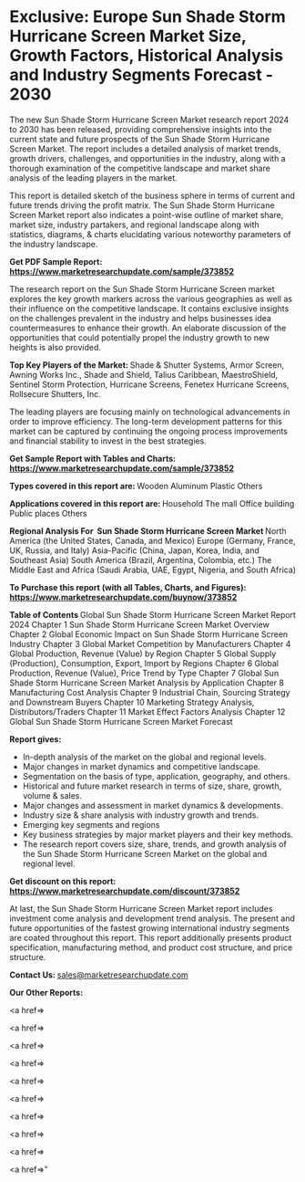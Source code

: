 # Exclusive: Europe Sun Shade Storm Hurricane Screen Market Size, Growth Factors, Historical Analysis and Industry Segments Forecast - 2030

The new Sun Shade Storm Hurricane Screen Market research report 2024 to 2030 has been released, providing comprehensive insights into the current state and future prospects of the Sun Shade Storm Hurricane Screen Market. The report includes a detailed analysis of market trends, growth drivers, challenges, and opportunities in the industry, along with a thorough examination of the competitive landscape and market share analysis of the leading players in the market.

This report is detailed sketch of the business sphere in terms of current and future trends driving the profit matrix. The Sun Shade Storm Hurricane Screen Market report also indicates a point-wise outline of market share, market size, industry partakers, and regional landscape along with statistics, diagrams, &amp; charts elucidating various noteworthy parameters of the industry landscape.

<strong><b>Get PDF Sample Report: <a href=https://www.marketresearchupdate.com/sample/373852>https://www.marketresearchupdate.com/sample/373852</a></b></strong>

The research report on the Sun Shade Storm Hurricane Screen market explores the key growth markers across the various geographies as well as their influence on the competitive landscape. It contains exclusive insights on the challenges prevalent in the industry and helps businesses idea countermeasures to enhance their growth. An elaborate discussion of the opportunities that could potentially propel the industry growth to new heights is also provided.

<strong><b>Top Key Players of the Market:
</b></strong>Shade & Shutter Systems, Armor Screen, Awning Works Inc., Shade and Shield, Talius Caribbean, MaestroShield, Sentinel Storm Protection, Hurricane Screens, Fenetex Hurricane Screens, Rollsecure Shutters, Inc.<strong><b>
</b></strong>

The leading players are focusing mainly on technological advancements in order to improve efficiency. The long-term development patterns for this market can be captured by continuing the ongoing process improvements and financial stability to invest in the best strategies.

<strong><b>Get Sample Report with Tables and Charts: <a href=https://www.marketresearchupdate.com/sample/373852>https://www.marketresearchupdate.com/sample/373852</a></b></strong>

<strong><b>Types covered in this report are:
</b></strong>Wooden
Aluminum
Plastic
Others<strong><b>
</b></strong>

<strong><b>Applications covered in this report are:
</b></strong>Household
The mall
Office building
Public places
Others<strong><b>
</b></strong>

<strong><b>Regional Analysis For  Sun Shade Storm Hurricane Screen Market</b></strong><strong><b>
</b></strong>North America (the United States, Canada, and Mexico)
Europe (Germany, France, UK, Russia, and Italy)
Asia-Pacific (China, Japan, Korea, India, and Southeast Asia)
South America (Brazil, Argentina, Colombia, etc.)
The Middle East and Africa (Saudi Arabia, UAE, Egypt, Nigeria, and South Africa)

<strong><b>To Purchase this report (with all Tables, Charts, and Figures): <a href=https://www.marketresearchupdate.com/buynow/373852>https://www.marketresearchupdate.com/buynow/373852</a></b></strong>

<strong><b>Table of Contents</b></strong><strong><b>
</b></strong>Global Sun Shade Storm Hurricane Screen Market Report 2024
Chapter 1 Sun Shade Storm Hurricane Screen Market Overview
Chapter 2 Global Economic Impact on Sun Shade Storm Hurricane Screen Industry
Chapter 3 Global Market Competition by Manufacturers
Chapter 4 Global Production, Revenue (Value) by Region
Chapter 5 Global Supply (Production), Consumption, Export, Import by Regions
Chapter 6 Global Production, Revenue (Value), Price Trend by Type
Chapter 7 Global Sun Shade Storm Hurricane Screen Market Analysis by Application
Chapter 8 Manufacturing Cost Analysis
Chapter 9 Industrial Chain, Sourcing Strategy and Downstream Buyers
Chapter 10 Marketing Strategy Analysis, Distributors/Traders
Chapter 11 Market Effect Factors Analysis
Chapter 12 Global Sun Shade Storm Hurricane Screen Market Forecast

<strong><b>Report gives:</b></strong>

- In-depth analysis of the market on the global and regional levels.
- Major changes in market dynamics and competitive landscape.
- Segmentation on the basis of type, application, geography, and others.
- Historical and future market research in terms of size, share, growth, volume &amp; sales.
- Major changes and assessment in market dynamics &amp; developments.
- Industry size &amp; share analysis with industry growth and trends.
- Emerging key segments and regions
- Key business strategies by major market players and their key methods.
- The research report covers size, share, trends, and growth analysis of the Sun Shade Storm Hurricane Screen Market on the global and regional level.

<strong><b>Get discount on this report: <a href=https://www.marketresearchupdate.com/discount/373852>https://www.marketresearchupdate.com/discount/373852</a></b></strong>

At last, the Sun Shade Storm Hurricane Screen Market report includes investment come analysis and development trend analysis. The present and future opportunities of the fastest growing international industry segments are coated throughout this report. This report additionally presents product specification, manufacturing method, and product cost structure, and price structure.

<strong><b>Contact Us:
</b></strong>sales@marketresearchupdate.com

<strong>Our Other Reports:</strong>

<a href=></a>

<a href=></a>

<a href=></a>

<a href=></a>

<a href=></a>

<a href=></a>

<a href=></a>

<a href=></a>

<a href=></a>

<a href=></a>"
